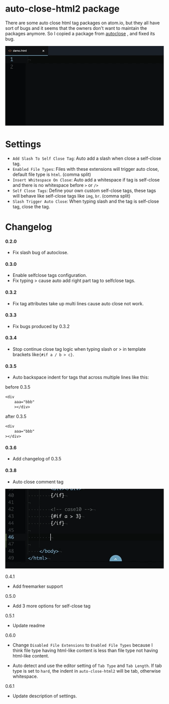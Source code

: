 # auto-close-html2 package

There are some auto close html tag packages on atom.io, but they all have sort of bugs and it seems that the owners don't want to maintain the packages anymore. So I copied a package from [autoclose](https://atom.io/packages/autoclose) , and fixed its bug.

![A screenshot of your package](https://raw.githubusercontent.com/yubaoquan/yubaoquan.github.io/master/images/auto-close-html2-demo/demolow.gif)

# Settings
- `Add Slash To Self Close Tag`: Auto add a slash when close a self-close tag.
- `Enabled File Types`: Files with these extensions will trigger auto close, default file type is `html`. (comma split)
- `Insert Whitespace On Close`: Auto add a whitespace if tag is self-close and there is no whitespace before `>` or `/>`
- `Self Close Tags`: Define your own custom self-close tags, these tags will behave like self-close tags like `img`, `br`. (comma split)
- `Slash Trigger Auto Close`: When typing slash and the tag is self-close tag, close the tag.

# Changelog

#### 0.2.0
- Fix slash bug of autoclose.

#### 0.3.0
- Enable selfclose tags configuration.
- Fix typing > cause auto add right part tag to selfclose tags.

#### 0.3.2
- Fix tag attributes take up multi lines cause auto close not work.

#### 0.3.3
- Fix bugs produced by 0.3.2

#### 0.3.4
- Stop continue close tag logic when typing slash or > in template brackets like`{#if a / b > c}`.

#### 0.3.5
- Auto backspace indent for tags that across multiple lines like this:

before 0.3.5
```
<div
    aaa="bbb"
    ></div>
```
after 0.3.5
```
<div
    aaa="bbb"
></div>
```

#### 0.3.6
- Add changelog of 0.3.5


#### 0.3.8
- Auto close comment tag

![A screenshot of 0.3.7](https://raw.githubusercontent.com/yubaoquan/yubaoquan.github.io/master/images/auto-close-html2-demo/commentDemo.gif)

0.4.1
- Add freemarker support

0.5.0
- Add 3 more options for self-close tag

0.5.1
- Update readme

0.6.0
- Change `Disabled File Extensions` to `Enabled File Types` because I think file type having html-like content is less than file type not having html-like content.

- Auto detect and use the editor setting of `Tab Type` and `Tab Length`. If tab type is set to `hard`, the indent in `auto-close-html2` will be tab, otherwise whitespace.

0.6.1
- Update description of settings.

